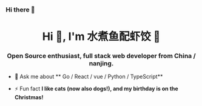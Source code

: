 ### Hi there 👋

<h1 align="center">Hi 👋, I'm 水煮鱼配虾饺 🥟</h1>
<h3 align="center">Open Source enthusiast, full stack web developer from China / nanjing.</h3>


- 💬&nbsp;Ask me about ** Go / React / vue / Python / TypeScript**

- ⚡&nbsp;Fun fact **I like cats (now also dogs!), and my birthday is on the Christmas!**

